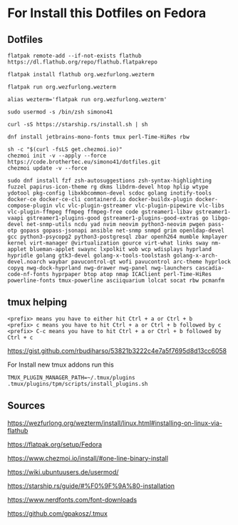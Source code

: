 # For Install this Dotfiles on Fedora

## Dotfiles

~~~
flatpak remote-add --if-not-exists flathub https://dl.flathub.org/repo/flathub.flatpakrepo

flatpak install flathub org.wezfurlong.wezterm

flatpak run org.wezfurlong.wezterm

alias wezterm='flatpak run org.wezfurlong.wezterm'

sudo usermod -s /bin/zsh simono41

curl -sS https://starship.rs/install.sh | sh

dnf install jetbrains-mono-fonts tmux perl-Time-HiRes rbw

sh -c "$(curl -fsLS get.chezmoi.io)"
chezmoi init -v --apply --force https://code.brothertec.eu/simono41/dotfiles.git
chezmoi update -v --force

sudo dnf install fzf zsh-autosuggestions zsh-syntax-highlighting fuzzel papirus-icon-theme rg dkms libdrm-devel htop hplip wtype ydotool pkg-config libxkbcommon-devel scdoc golang inotify-tools docker-ce docker-ce-cli containerd.io docker-buildx-plugin docker-compose-plugin vlc vlc-plugin-gstreamer vlc-plugin-pipewire vlc-libs vlc-plugin-ffmpeg ffmpeg ffmpeg-free code gstreamer1-libav gstreamer1-vaapi gstreamer1-plugins-good gstreamer1-plugins-good-extras go libgo-devel net-snmp-utils ncdu yad nvim neovim python3-neovim pwgen pass-otp gopass gopass-jsonapi ansible net-snmp snmpd grim openldap-devel gcc python3-psycopg2 python3-postgresql zbar openh264 mumble kmplayer kernel virt-manager @virtualization gource virt-what links sway nm-applet blueman-applet swaync lxpolkit wob wcp wdisplays hyprland hypridle golang gtk3-devel golang-x-tools-toolstash golang-x-arch-devel.noarch waybar pavucontrol-qt wofi pavucontrol arc-theme hyprlock copyq nwg-dock-hyprland nwg-drawer nwg-panel nwg-launchers cascadia-code-nf-fonts hyprpaper btop atop nmap ICAClient perl-Time-HiRes powerline-fonts tmux-powerline asciiquarium lolcat socat rbw pcmanfm
~~~

## tmux helping

~~~
<prefix> means you have to either hit Ctrl + a or Ctrl + b
<prefix> c means you have to hit Ctrl + a or Ctrl + b followed by c
<prefix> C-c means you have to hit Ctrl + a or Ctrl + b followed by Ctrl + c
~~~

https://gist.github.com/rbudiharso/53821b3222c4e7a5f7695d8d13cc6058

For Install new tmux addons run this

~~~
TMUX_PLUGIN_MANAGER_PATH=~/.tmux/plugins .tmux/plugins/tpm/scripts/install_plugins.sh
~~~

## Sources

https://wezfurlong.org/wezterm/install/linux.html#installing-on-linux-via-flathub

https://flatpak.org/setup/Fedora

https://www.chezmoi.io/install/#one-line-binary-install

https://wiki.ubuntuusers.de/usermod/

https://starship.rs/guide/#%F0%9F%9A%80-installation

https://www.nerdfonts.com/font-downloads

https://github.com/gpakosz/.tmux
